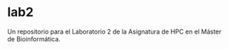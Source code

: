 # lab2
Un repositorio para el Laboratorio 2 de la Asignatura de HPC en el Máster de Bioinformática.
